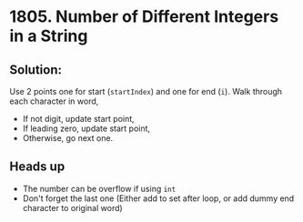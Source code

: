 # 1805. Number of Different Integers in a String

## Solution:

Use 2 points one for start (`startIndex`) and one for end (`i`). Walk through each character in word, 
- If not digit, update start point,
- If leading zero, update start point,
- Otherwise, go next one.


## Heads up

- The number can be overflow if using `int`
- Don't forget the last one (Either add to set after loop, or add dummy end character to original word)